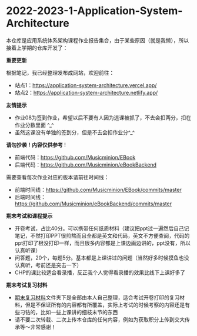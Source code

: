 # 2022-2023-1-Application-System-Architecture
本仓库是应用系统体系架构课程作业报告集合，由于某些原因（就是我懒），所以接着上学期的仓库开发了：

**重要更新**

根据笔记，我已经整理发布成网站，欢迎前往：
- 站点1：https://application-system-architecture.vercel.app/
- 站点2：https://application-system-architecture.netlify.app/

**友情提示**
- 作业08为签到作业，希望以后不要有人因为逃课被抓了，不去会扣两分，扣在作业分数里面 ^_^
- 虽然这课没有单独的签到分，但是不去会扣作业分^_^

**请勿抄袭！内容仅供参考**  !

- 前端代码：https://github.com/Musicminion/EBook
- 后端代码：https://github.com/Musicminion/eBookBackend

需要查看每次作业对应的版本请前往时间线：
- 前端时间线：https://github.com/Musicminion/EBook/commits/master
- 后端时间线：https://github.com/Musicminion/eBookBackend/commits/master

**期末考试和课程提示**
- 开卷考试，占比40分。可以携带任何纸质材料（建议把ppt过一遍然后自己记笔记，不然打印PPT很煎熬而且全都是英文和代码，英文不方便查阅，代码的ppt打印了根没打印一样，而且很多内容都是上课边画边讲的，ppt没有，所以认真听课）
- 问答题，20个，每题5分。基本都是上课讲过的问题（当然好多时候摸鱼也没认真听，考前还是突击一下）
- CHP的课比较适合看录播，反正我个人觉得看录播的效果比线下上课好多了

**期末考试复习材料**
- [期末复习材料](https://github.com/Musicminion/2022-2023-1-Application-System-Architecture/tree/main/%E6%9C%9F%E6%9C%AB%E5%A4%8D%E4%B9%A0)文件夹下是全部由本人自己整理，适合考试开卷打印的复习材料，但是不保证所有的内容都有所覆盖，实际上考试的时候考察的内容还是有些刁钻的，比如一些上课讲的细枝末节的东西
- 请不要二次转载、二次上传本仓库的任何内容，例如为获取积分上传到交大传承等～非常感谢！
